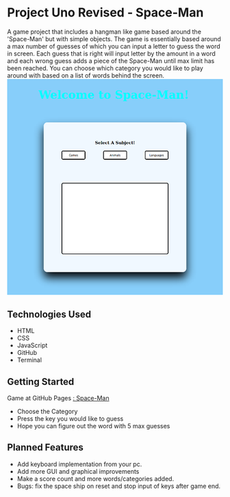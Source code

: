 # Project Uno Revised - Space-Man
A game project that includes a hangman like game based around the 'Space-Man' but with simple objects. The game is essentially based around a max number of guesses of which you can input a letter to guess the word in screen. Each guess that is right will input letter by the amount in a word and each wrong guess adds a piece of the Space-Man until max limit has been reached. You can choose which category you would like to play around with based on a list of words behind the screen.
![Space-Man](https://github.com/YSabbagh2425/Project-Uno-Revised/blob/main/imgs/Space-Man.png)

## Technologies Used
- HTML
- CSS
- JavaScript 
- GitHub
- Terminal

## Getting Started
Game at GitHub Pages [: Space-Man ](https://ysabbagh2425.github.io/Project-Uno-Revised/)

- Choose the Category
- Press the key you would like to guess
- Hope you can figure out the word with 5 max guesses

## Planned Features
- Add keyboard implementation from your pc.
- Add more GUI and graphical improvements
- Make a score count and more words/categories added.
- Bugs: fix the space ship on reset and stop input of keys after game end.